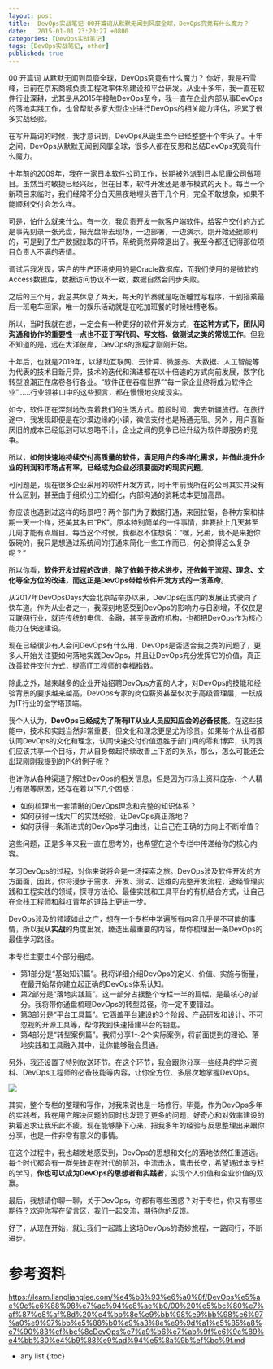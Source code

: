 ```yaml
---
layout: post
title:  DevOps实战笔记-00开篇词从默默无闻到风靡全球，DevOps究竟有什么魔力？
date:   2015-01-01 23:20:27 +0800
categories: [DevOps实战笔记]
tags: [DevOps实战笔记, other]
published: true
---
```




00 开篇词 从默默无闻到风靡全球，DevOps究竟有什么魔力？
你好，我是石雪峰，目前在京东商城负责工程效率体系建设和平台研发。从业十多年，我一直在软件行业深耕，尤其是从2015年接触DevOps至今，我一直在企业内部从事DevOps的落地实践工作，也曾帮助多家大型企业进行DevOps的相关能力评估，积累了很多实战经验。

在写开篇词的时候，我才意识到，DevOps从诞生至今已经整整十个年头了。十年之间，DevOps从默默无闻到风靡全球，很多人都在反思和总结DevOps究竟有什么魔力。

十年前的2009年，我在一家日本软件公司工作，长期被外派到日本尼康公司做项目。虽然当时敏捷已经兴起，但在日本，软件开发还是瀑布模式的天下。每当一个新项目来临时，我们经常不分白天黑夜地埋头苦干几个月，完全不敢想象，如果不能顺利交付会怎么样。

可是，怕什么就来什么。有一次，我负责开发一款客户端软件，给客户交付的方式是事先刻录一张光盘，把光盘带去现场，一边部署，一边演示。刚开始还挺顺利的，可是到了生产数据拉取的环节，系统竟然异常退出了。我至今都还记得那位项目负责人不满的表情。

调试后我发现，客户的生产环境使用的是Oracle数据库，而我们使用的是微软的Access数据库，数据访问协议不一致，数据自然会同步失败。

之后的三个月，我总共休息了两天，每天的节奏就是吃饭睡觉写程序，干到搭乘最后一班电车回家，唯一的娱乐活动就是在吃加班餐的时候吐槽老板。

所以，当时我就在想，一定会有一种更好的软件开发方式，**在这种方式下，团队间沟通和协作的重要性一点也不亚于写代码、写文档、做测试之类的常规工作**。但我不知道的是，远在大洋彼岸，DevOps的旅程才刚刚开始。

十年后，也就是2019年，以移动互联网、云计算、微服务、大数据、人工智能等为代表的技术日新月异，技术的迭代和演进都在以十倍速的方式向前发展，数字化转型浪潮正在席卷各行各业。“软件正在吞噬世界”“每一家企业终将成为软件企业”……行业领袖口中的这些预言，都在慢慢地变成现实。

如今，软件正在深刻地改变着我们的生活方式。前段时间，我去新疆旅行。在旅行途中，我发现即便是在沙漠边缘的小镇，微信支付也是畅通无阻。另外，用户喜新厌旧的成本已经低到可以忽略不计，企业之间的竞争已经升级为软件即服务的竞争。

所以，**如何快速地持续交付高质量的软件，满足用户的多样化需求，并借此提升企业的利润和市场占有率，已经成为企业必须要面对的现实问题**。

可问题是，现在很多企业采用的软件开发方式，同十年前我所在的公司其实并没有什么区别，甚至由于组织分工的细化，内部沟通的消耗成本更加高昂。

你应该也遇到过这样的场景吧？两个部门为了数据打通，来回拉锯，各种方案和排期一天一个样，还美其名曰“PK”。原本特别简单的一件事情，非要扯上几天甚至几周才能有点眉目。每当这个时候，我都忍不住想说：“嘿，兄弟，我不是来抢你饭碗的，我只是想通过系统间的打通来简化一些工作而已，何必搞得这么复杂呢？”

所以你看，**软件开发过程的改进，除了依赖于技术进步，还依赖于流程、理念、文化等全方位的改进，而这正是DevOps带给软件开发方式的一场革命**。

从2017年DevOpsDays大会北京站举办以来，DevOps在国内的发展正式驶向了快车道。作为从业者之一，我深刻地感受到DevOps的影响力与日剧增，不仅仅是互联网行业，就连传统的电信、金融，甚至是政府机构，也都把DevOps作为核心能力在快速建设。

现在已经很少有人会问DevOps有什么用、DevOps是否适合我之类的问题了，更多人开始关注要如何落地实践DevOps，并且让DevOps充分发挥它的价值，真正改善软件交付方式，提高IT工程师的幸福指数。

除此之外，越来越多的企业开始招聘DevOps方面的人才，对DevOps的技能和经验背景的要求越来越高，DevOps专家的岗位薪资甚至仅次于高级管理层，一跃成为IT行业的金字塔顶端。

我个人认为，**DevOps已经成为了所有IT从业人员应知应会的必备技能**。在这些技能中，技术和实践当然非常重要，但文化和理念更是尤为珍贵。如果每个从业者都认同DevOps的文化和理念，认同快速交付价值远胜于部门间的零和博弈，认同我们应该共享一个目标，并从自身做起持续改善上下游的关系，那么，怎么可能还会出现刚刚我提到的PK的例子呢？

也许你从各种渠道了解过DevOps的相关信息，但是因为市场上资料庞杂、个人精力有限等原因，还存在着以下几个困惑：

* 如何梳理出一套清晰的DevOps理念和完整的知识体系？
* 如何获得一线大厂的实践经验，让DevOps真正落地？
* 如何获得一条渐进式的DevOps学习曲线，让自己在正确的方向上不断增值？

这些问题，正是多年来我一直在思考的，也希望在这个专栏中传递给你的核心内容。

学习DevOps的过程，对你来说将会是一场探索之旅。DevOps涉及软件开发的方方面面，因此，你将漫步于需求、开发、测试、运维的完整开发流程，途经管理实践和工程实践的领域，探寻方法论、最佳实践和工具平台的有机结合方式，让自己在全栈工程师和斜杠青年的道路上更进一步。

DevOps涉及的领域如此之广，想在一个专栏中学遍所有内容几乎是不可能的事情，所以我从**实战**的角度出发，臻选出最重要的内容，帮你梳理出一条DevOps的最佳学习路径。

本专栏主要由4个部分组成。

* 第1部分是“基础知识篇”。我将详细介绍DevOps的定义、价值、实施与衡量，在最开始帮你建立起正确的DevOps体系认知。
* 第2部分是“落地实践篇”。这一部分占据整个专栏一半的篇幅，是最核心的部分。我将带你通盘梳理DevOps的转型路径，你一定不要错过。
* 第3部分是“平台工具篇”。它涵盖平台建设的3个阶段、产品研发和设计、不可忽视的开源工具等，帮你找到快速搭建平台的钥匙。
* 第4部分是“转型案例篇”。我将分享1～2个实际案例，将前面提到的理论、落地实践和工具融入其中，让你能够融会贯通。

另外，我还设置了特别放送环节。在这个环节，我会跟你分享一些经典的学习资料、DevOps工程师的必备技能等内容，让你全方位、多层次地掌握DevOps。

![](https://learn.lianglianglee.com/%e4%b8%93%e6%a0%8f/DevOps%e5%ae%9e%e6%88%98%e7%ac%94%e8%ae%b0/assets/a9596cc40f6541cfbde82eb959e9d6d7.jpg)

其实，整个专栏的整理和写作，对我来说也是一场修行。毕竟，作为DevOps多年的实践者，我在用它解决问题的同时也发现了更多的问题，好奇心和对效率建设的执着追求让我乐此不疲。现在能够静下心来，把我多年的经验与反思整理出来跟你分享，也是一件非常有意义的事情。

在这个过程中，我也越发地感受到，DevOps的思想和文化的落地依然任重道远。每个时代都会有一群先锋走在时代的前沿，中流击水，鹰击长空，希望通过本专栏的学习，**你也可以成为DevOps的思想者和实践者**，实现个人价值和企业价值的双赢。

最后，我想请你聊一聊，关于DevOps，你都有哪些困惑？对于专栏，你又有哪些期待？欢迎你写在留言区，我们一起交流，期待你的反馈。

好了，从现在开始，就让我们一起踏上这场DevOps的奇妙旅程，一路同行，不断进步。




# 参考资料

https://learn.lianglianglee.com/%e4%b8%93%e6%a0%8f/DevOps%e5%ae%9e%e6%88%98%e7%ac%94%e8%ae%b0/00%20%e5%bc%80%e7%af%87%e8%af%8d%20%e4%bb%8e%e9%bb%98%e9%bb%98%e6%97%a0%e9%97%bb%e5%88%b0%e9%a3%8e%e9%9d%a1%e5%85%a8%e7%90%83%ef%bc%8cDevOps%e7%a9%b6%e7%ab%9f%e6%9c%89%e4%bb%80%e4%b9%88%e9%ad%94%e5%8a%9b%ef%bc%9f.md

* any list
{:toc}
